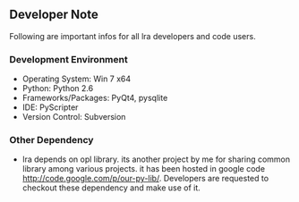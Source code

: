 ## Developer Note ##

Following are important infos for all lra developers and code users.

### Development Environment ###
  * Operating System: Win 7 x64
  * Python: Python 2.6
  * Frameworks/Packages: PyQt4, pysqlite
  * IDE: PyScripter
  * Version Control: Subversion

### Other Dependency ###

  * lra depends on opl library. its another project by me for sharing common library among various projects. it has been hosted in google code http://code.google.com/p/our-py-lib/. Developers are requested to checkout these dependency and make use of it.